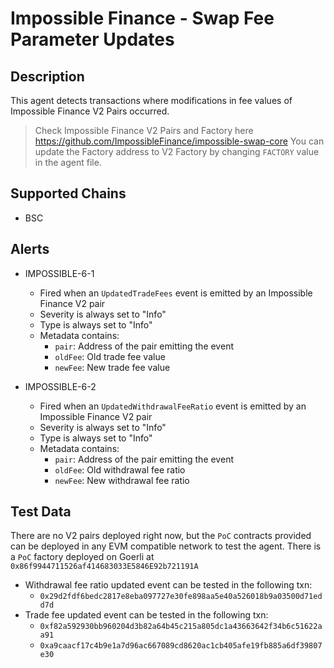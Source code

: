 # Impossible Finance - Swap Fee Parameter Updates 

## Description

This agent detects transactions where modifications in fee values of Impossible Finance V2 Pairs occurred.
> Check Impossible Finance V2 Pairs and Factory here https://github.com/ImpossibleFinance/impossible-swap-core
> You can update the Factory address to V2 Factory by changing `FACTORY` value in the agent file. 

## Supported Chains

- BSC

## Alerts

- IMPOSSIBLE-6-1
  - Fired when an `UpdatedTradeFees` event is emitted by an Impossible Finance V2 pair
  - Severity is always set to "Info" 
  - Type is always set to "Info" 
  - Metadata contains:
    - `pair`: Address of the pair emitting the event
    - `oldFee`: Old trade fee value
    - `newFee`: New trade fee value

- IMPOSSIBLE-6-2
  - Fired when an `UpdatedWithdrawalFeeRatio` event is emitted by an Impossible Finance V2 pair
  - Severity is always set to "Info" 
  - Type is always set to "Info" 
  - Metadata contains:
    - `pair`: Address of the pair emitting the event
    - `oldFee`: Old withdrawal fee ratio
    - `newFee`: New withdrawal fee ratio

## Test Data

There are no V2 pairs deployed right now, but the `PoC` contracts provided can be deployed in any
EVM compatible network to test the agent.
There is a `PoC` factory deployed on Goerli at `0x86f9944711526af414683033E5846E92b721191A`
- Withdrawal fee ratio updated event can be tested in the following txn:
  - `0x29d2fdf6bedc2817e8eba097727e30fe898aa5e40a526018b9a03500d71edd7d`
- Trade fee updated event can be tested in the following txn:
  - `0xf82a592930bb960204d3b82a64b45c215a805dc1a43663642f34b6c51622aa91`
  - `0xa9caacf17c4b9e1a7d96ac667089cd8620ac1cb405afe19fb885a6df39807e30`
